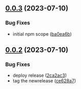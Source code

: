 ## [0.0.3](https://github.com/IBM/watsonxdata-node-sdk/compare/v0.0.2...v0.0.3) (2023-07-10)


### Bug Fixes

* initial npm scope ([ba0ea6b](https://github.com/IBM/watsonxdata-node-sdk/commit/ba0ea6bb3b021e1874a4e631863b794cc26b7ced))

## [0.0.2](https://github.com/IBM/watsonxdata-node-sdk/compare/v0.0.1...v0.0.2) (2023-07-10)


### Bug Fixes

* deploy release ([2ca2ac3](https://github.com/IBM/watsonxdata-node-sdk/commit/2ca2ac3543d8105a942e493e747aaa1490e1e977))
* tag the newrelease ([ce628a7](https://github.com/IBM/watsonxdata-node-sdk/commit/ce628a7c1bb0c6899e77b696284c549e2328bb12))
